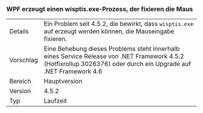 ### <a name="wpf-spawns-a-wisptisexe-process-which-can-freeze-the-mouse"></a>WPF erzeugt einen wisptis.exe-Prozess, der fixieren die Maus

|   |   |
|---|---|
|Details|Ein Problem seit 4.5.2, die bewirkt, dass <code>wisptis.exe</code> auf erzeugt werden können, die Mauseingabe fixieren.|
|Vorschlag|Eine Behebung dieses Problems steht innerhalb eines Service Release von .NET Framework 4.5.2 (Hotfixrollup 3026376) oder durch ein Upgrade auf .NET Framework 4.6|
|Bereich|Hauptversion|
|Version|4.5.2|
|Typ|Laufzeit|

